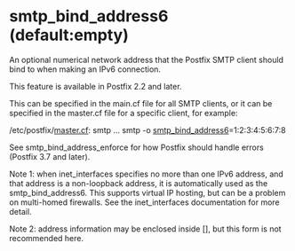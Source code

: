 # smtp_bind_address6 (default:empty) 


An optional numerical network address that the Postfix SMTP client
should bind to when making an IPv6 connection.


 This feature is available in Postfix 2.2 and later. 


This can be specified in the main.cf file for all SMTP clients, or
it can be specified in the master.cf file for a specific client,
for example:




/etc/postfix/<a href="master.5.html">master.cf</a>:
    smtp ... smtp -o <a href="postconf.5.html#smtp_bind_address6">smtp_bind_address6</a>=1:2:3:4:5:6:7:8



 See smtp_bind_address_enforce for how Postfix should handle
errors (Postfix 3.7 and later). 

 Note 1: when inet_interfaces specifies no more than one IPv6
address, and that address is a non-loopback address, it is
automatically used as the smtp_bind_address6.  This supports virtual
IP hosting, but can be a problem on multi-homed firewalls. See the
inet_interfaces documentation for more detail. 

 Note 2: address information may be enclosed inside [],
but this form is not recommended here. 


